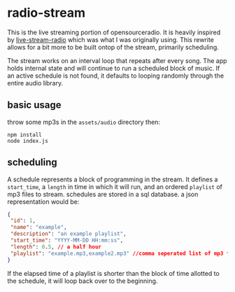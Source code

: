 # radio-stream

This is the live streaming portion of opensourceradio. It is heavily inspired by [live-stream-radio](https://github.com/torch2424/live-stream-radio) which was what I was originally using.
This rewrite allows for a bit more to be built ontop of the stream, primarily scheduling.

The stream works on an interval loop that repeats after every song. The app holds internal state and will continue to run a scheduled block of music. 
If an active schedule is not found, it defaults to looping randomly through the entire audio library.

## basic usage

throw some mp3s in the `assets/audio` directory then:

```
npm install
node index.js
```

## scheduling

A schedule represents a block of programming in the stream. It defines a `start_time`, a `length` in time in which it will run, and an ordered `playlist` of mp3 files to stream.
schedules are stored in a sql database. a json representation would be:

```json
{
 "id": 1,
 "name": "example",
 "description": "an example playlist",
 "start_time": "YYYY-MM-DD HH:mm:ss",
 "length": 0.5, // a half hour
 "playlist": "example.mp3,example2.mp3" //comma seperated list of mp3 files in the audio directory
}
```

If the elapsed time of a playlist is shorter than the block of time allotted to the schedule, it will loop back over to the beginning.